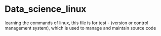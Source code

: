 # Data_science_linux
learning the commands of linux, this file is for test -  (version or control management system), which is used to manage and maintain source code
